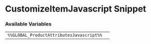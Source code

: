 # CustomizeItemJavascript Snippet

### Available Variables
|||
|---|---|
| `%%GLOBAL_ProductAttributesJavascript%%` |
